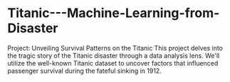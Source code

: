 # Titanic---Machine-Learning-from-Disaster
Project: Unveiling Survival Patterns on the Titanic This project delves into the tragic story of the Titanic disaster through a data analysis lens. We'll utilize the well-known Titanic dataset to uncover factors that influenced passenger survival during the fateful sinking in 1912.  
